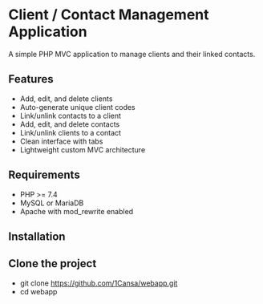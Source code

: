 # Client / Contact Management Application

A simple PHP MVC application to manage clients and their linked contacts.

## Features

- Add, edit, and delete clients
- Auto-generate unique client codes
- Link/unlink contacts to a client
- Add, edit, and delete contacts
- Link/unlink clients to a contact
- Clean interface with tabs
- Lightweight custom MVC architecture

## Requirements

- PHP >= 7.4
- MySQL or MariaDB
- Apache with mod_rewrite enabled

## Installation

## Clone the project
   - git clone https://github.com/1Cansa/webapp.git
   - cd webapp